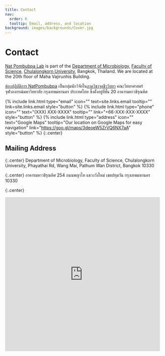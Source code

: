 ```yaml
---
title: Contact
nav:
  order: 6
  tooltip: Email, address, and location
background: images/backgrounds/Cover.jpg
---
```


# <i class="fas fa-envelope"></i>Contact

[Nat Pombubpa Lab](http://www.natpombubpa-lab.github.io) is part of the [Department of Microbiology](http://www.micro.sc.chula.ac.th/index.php/en/), [Faculty of Science](https://web.sc.chula.ac.th/), [Chulalongkorn University](https://www.chula.ac.th/), Bangkok, Thailand. We are located at the 20th floor of Maha Vajirunhis Building.

[ห้องปฏิบัติการ NatPombubpa](natpombubpa-lab.github.io) เป็นกลุ่มนักวิจัยใน[ภาควิชาจุลขีววิทยา](http://www.micro.sc.chula.ac.th/index.php/th/) คณะวิทยาศาสตร์ จุฬาลงกรณ์มหาวิทยาลัย กรุงเทพมหานคร ประเทศไทย ซึ่งตั้งอยู่ที่ชั้น 20 อาคารมหาวชิรุณหิศ

{%
  include link.html
  type="email"
  icon=""
  text=site.links.email
  tooltip=""
  link=site.links.email
  style="button"
%}
{%
  include link.html
  type="phone"
  icon=""
  text="(XXX) XXX-XXXX"
  tooltip=""
  link="+66-XXX-XXX-XXXX"
  style="button"
%}
{%
  include link.html
  type="address"
  icon=""
  text="Google Maps"
  tooltip="Our location on Google Maps for easy navigation"
  link="https://goo.gl/maps/3deoeW5ZrVQ6NX7aA"
  style="button"
%}
{:.center}

## <i class="fas fa-map-marked fa-sm"></i>Mailing Address

{:.center}
Department of Microbiology, Faculty of Science, Chulalongkorn University, 
Phayathai Rd, Wang Mai, Pathum Wan District, Bangkok 10330 <br>

{:.center}
อาคารมหาวชิรุณหิศ 254 ถนนพญาไท แขวงวังใหม่ เขตปทุมวัน กรุงเทพมหานคร 10330

{:.center}
<iframe src="https://www.google.com/maps/embed?pb=!1m14!1m8!1m3!1d15502.792836789806!2d100.5314229!3d13.7367124!3m2!1i1024!2i768!4f13.1!3m3!1m2!1s0x0%3A0x4988bd9e3c93d2c5!2sDepartment%20of%20Microbiology%2C%20Faculty%20of%20Science%2C%20Chulalongkorn%20University!5e0!3m2!1sen!2sth!4v1620544012387!5m2!1sen!2sth" width="100%" height="500" frameborder="2" style="border:0;" allowfullscreen="" loading="lazy"></iframe>

